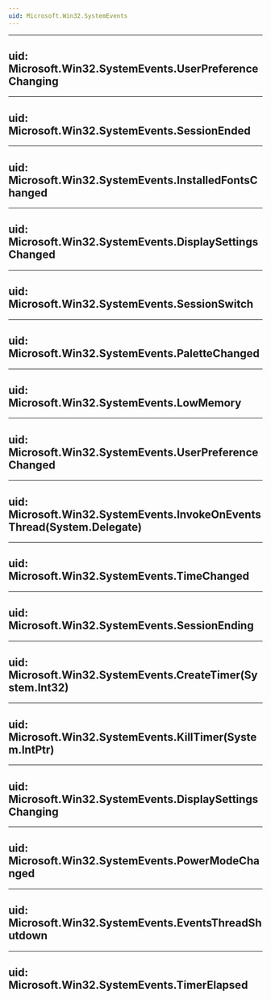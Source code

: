 ```yaml
---
uid: Microsoft.Win32.SystemEvents
---
```


---
uid: Microsoft.Win32.SystemEvents.UserPreferenceChanging
---

---
uid: Microsoft.Win32.SystemEvents.SessionEnded
---

---
uid: Microsoft.Win32.SystemEvents.InstalledFontsChanged
---

---
uid: Microsoft.Win32.SystemEvents.DisplaySettingsChanged
---

---
uid: Microsoft.Win32.SystemEvents.SessionSwitch
---

---
uid: Microsoft.Win32.SystemEvents.PaletteChanged
---

---
uid: Microsoft.Win32.SystemEvents.LowMemory
---

---
uid: Microsoft.Win32.SystemEvents.UserPreferenceChanged
---

---
uid: Microsoft.Win32.SystemEvents.InvokeOnEventsThread(System.Delegate)
---

---
uid: Microsoft.Win32.SystemEvents.TimeChanged
---

---
uid: Microsoft.Win32.SystemEvents.SessionEnding
---

---
uid: Microsoft.Win32.SystemEvents.CreateTimer(System.Int32)
---

---
uid: Microsoft.Win32.SystemEvents.KillTimer(System.IntPtr)
---

---
uid: Microsoft.Win32.SystemEvents.DisplaySettingsChanging
---

---
uid: Microsoft.Win32.SystemEvents.PowerModeChanged
---

---
uid: Microsoft.Win32.SystemEvents.EventsThreadShutdown
---

---
uid: Microsoft.Win32.SystemEvents.TimerElapsed
---

